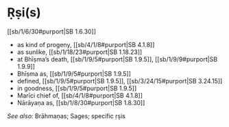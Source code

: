 # Ṛṣi(s)

[[sb/1/6/30#purport|SB 1.6.30]]

* as kind of progeny, [[sb/4/1/8#purport|SB 4.1.8]]
* as sunlike, [[sb/1/18/23#purport|SB 1.18.23]]
* at Bhīṣma’s death, [[sb/1/9/5#purport|SB 1.9.5]], [[sb/1/9/9#purport|SB 1.9.9]]
* Bhīṣma as, [[sb/1/9/5#purport|SB 1.9.5]]
* defined, [[sb/1/9/5#purport|SB 1.9.5]], [[sb/3/24/15#purport|SB 3.24.15]]
* in goodness, [[sb/1/9/5#purport|SB 1.9.5]]
* Marīci chief of, [[sb/4/1/8#purport|SB 4.1.8]]
* Nārāyaṇa as, [[sb/1/8/30#purport|SB 1.8.30]]

*See also:* Brāhmaṇas; Sages; specific ṛṣis
